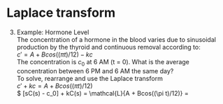 # Laplace transform
3. Example: Hormone Level \
The concentration of a hormone in the blood varies due to sinusoidal production by the thyroid and continuous removal according to: \
$c' = A + Bcos((\pi t)/12) - kc$  \
The concentration is $c_0$ at 6 AM (t = 0). What is the average concentration between 6 PM and 6 AM the same day? \
To solve, rearrange and use the Laplace transform \
$c' + kc = A + Bcos((\pi t)/12)$ \
$ [sC(s) - c_0] + kC(s) = \mathcal{L}\{A + Bcos((\pi t)/12)\} = 